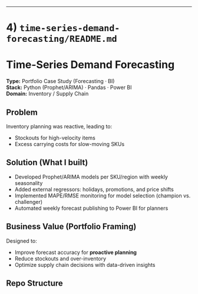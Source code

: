 ---

# 4) `time-series-demand-forecasting/README.md`

# Time-Series Demand Forecasting

**Type:** Portfolio Case Study (Forecasting · BI)  
**Stack:** Python (Prophet/ARIMA) · Pandas · Power BI  
**Domain:** Inventory / Supply Chain

## Problem
Inventory planning was reactive, leading to:
- Stockouts for high-velocity items  
- Excess carrying costs for slow-moving SKUs  

## Solution (What I built)
- Developed Prophet/ARIMA models per SKU/region with weekly seasonality
- Added external regressors: holidays, promotions, and price shifts
- Implemented MAPE/RMSE monitoring for model selection (champion vs. challenger)
- Automated weekly forecast publishing to Power BI for planners

## Business Value (Portfolio Framing)
Designed to:
- Improve forecast accuracy for **proactive planning**
- Reduce stockouts and over-inventory
- Optimize supply chain decisions with data-driven insights

## Repo Structure
